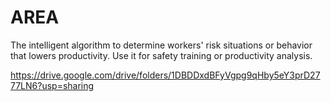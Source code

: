 # AREA
The intelligent algorithm to determine workers' risk situations or behavior that lowers productivity. Use it for safety training or productivity analysis.   
   
https://drive.google.com/drive/folders/1DBDDxdBFyVgpg9qHby5eY3prD2777LN6?usp=sharing
